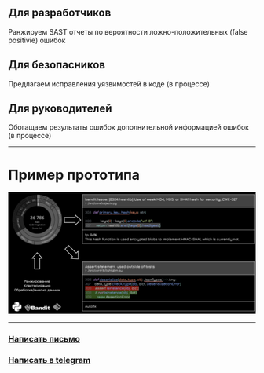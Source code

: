 ## Для разработчиков

Ранжируем SAST отчеты по вероятности ложно-положительных (false positivie) ошибок

## Для безопасников

Предлагаем исправления уязвимостей в коде (в процессе)

## Для руководителей

Обогащаем результаты ошибок дополнительной информацией ошибок (в процессе)

----

# Пример прототипа

![](./static/example_mvp.png)

----

### [Написать письмо](mailto:babenkormn@gmail.com)
### [Написать в telegram](https://t.me/bblazee)
